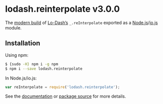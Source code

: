 # lodash.reinterpolate v3.0.0

The [modern build](https://github.com/lodash/lodash/wiki/Build-Differences) of [Lo-Dash’s](https://lodash.com/) `_.reInterpolate` exported as a [Node.js](http://nodejs.org/)/[io.js](https://iojs.org/) module.

## Installation

Using npm:

```bash
$ {sudo -H} npm i -g npm
$ npm i --save lodash.reinterpolate
```

In Node.js/io.js:

```js
var reInterpolate = require('lodash.reinterpolate');
```

See the [documentation](https://lodash.com/docs#reInterpolate) or [package source](https://github.com/lodash/lodash/blob/3.0.0-npm-packages/lodash.reinterpolate/index.js) for more details.
